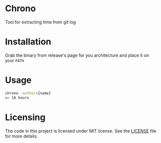 
# Chrono

Tool for extracting time from git log

# Installation

Grab the binary from release's page for you architecture and place it on your
`PATH`

# Usage

```sh
chrono -author={name}
=> 16 hours
```

# Licensing

The code in this project is licensed under MIT license. See the
[LICENSE](LISENSE) file for more details.
